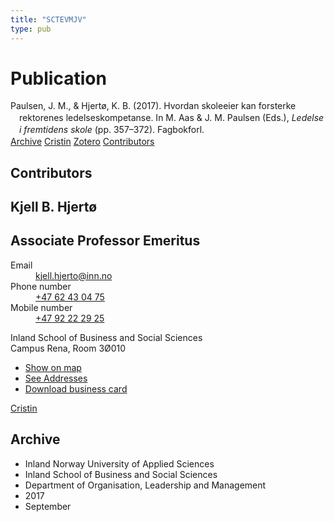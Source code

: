 ```yaml
---
title: "SCTEVMJV"
type: pub
---
```

<h1>Publication</h1>
<article id="csl-bib-container-SCTEVMJV" class="csl-bib-container">
  <div class="csl-bib-body" style="line-height: 1.35; padding-left: 1em; text-indent:-1em;">
  <div class="csl-entry">Paulsen, J. M., &amp; Hjert&#xF8;, K. B. (2017). Hvordan skoleeier kan forsterke rektorenes ledelseskompetanse. In M. Aas &amp; J. M. Paulsen (Eds.), <i>Ledelse i fremtidens skole</i> (pp. 357&#x2013;372). Fagbokforl.</div>
</div>
  <div class="csl-bib-buttons">
    <a href="#taxonomy-article-SCTEVMJV" class="csl-bib-button">Archive</a>
    <a href="https://app.cristin.no/results/show.jsf?id=1492400" alt="Cristin URL" class="csl-bib-button">Cristin</a>
    <a href="http://zotero.org/groups/5402882/items/SCTEVMJV" alt="Zotero URL" class="csl-bib-button">Zotero</a>
    <a href="#contributors-article-SCTEVMJV" class="csl-bib-button">Contributors</a>
  </div>
  <div id="csl-bib-meta-container-SCTEVMJV"></div>
</article>
<div id="csl-bib-meta-SCTEVMJV" class="csl-bib-meta">
  <article id="contributors-article-SCTEVMJV" class="contributors-article">
    <h1>Contributors</h1>
    <div class="personas"> <div class="vrtx-hinn-person-card"> <div class="photo"> <i class="lar la-user-circle missing-person"></i> </div> <div class="info"> <hgroup><h1>Kjell B. Hjertø</h1> <h2>Associate Professor Emeritus</h2> </hgroup><dl> <dt>Email</dt> <dd> <a href="mailto:kjell.hjerto@inn.no">kjell.hjerto@inn.no</a> </dd> <dt>Phone number</dt> <dd><a href="tel:+4762430475"> +47 62 43 04 75 </a></dd> <dt>Mobile number</dt> <dd><a href="tel:+4792222925"> +47 92 22 29 25 </a></dd> </dl> <p> Inland School of Business and Social Sciences<br> Campus Rena, Room 3Ø010 </p> <ul class="vrtx-hinn-links"> <li><a href="https://www.google.com/maps?q=61.13620,11.37454">Show on map</a></li> <li><a href="https://www.inn.no/english/find-an-employee/kjell-hjerto.html#vrtx-hinn-addresses">See Addresses</a></li> <li><a href="https://www.inn.no/english/find-an-employee/kjell-hjerto.html?vrtx=vcf">Download business card</a></li> </ul> </div> </div> <a href="https://app.cristin.no/persons/show.jsf?id=325053" alt="Cristin URL" class="personas-cristin">Cristin</a> </div>
  </article>
  <article id="taxonomy-article-SCTEVMJV" class="taxonomy-article">
    <h1>Archive</h1>
    <ul>
      <li>Inland Norway University of Applied Sciences</li>
      <li>Inland School of Business and Social Sciences</li>
      <li>Department of Organisation, Leadership and Management</li>
      <li>2017</li>
      <li>September</li>
    </ul>
  </article>
</div>
